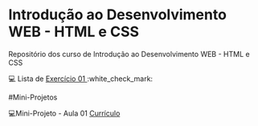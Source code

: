 # Introdução ao Desenvolvimento WEB - HTML e CSS
Repositório dos curso de Introdução  ao Desenvolvimento WEB - HTML e CSS

<p> 💻 Lista de <a href="https://github.com/tatycalixto/introducao-html-css/tree/main/aula01"> Exercício 01 </a>  :white_check_mark: </p>

#Mini-Projetos
<p> 💻Mini-Projeto - Aula 01 <a href="#"> Currículo </a>  </p>
